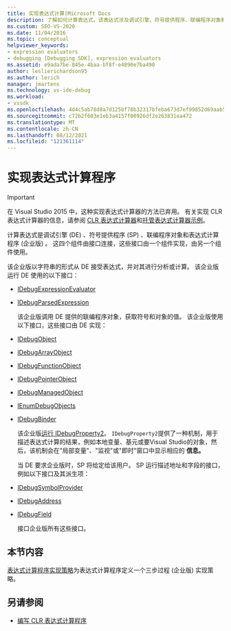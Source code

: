 ```yaml
---
title: 实现表达式计算|Microsoft Docs
description: 了解如何计算表达式，该表达式涉及调试引擎、符号提供程序、联编程序对象和表达式计算程序。
ms.custom: SEO-VS-2020
ms.date: 11/04/2016
ms.topic: conceptual
helpviewer_keywords:
- expression evaluators
- debugging [Debugging SDK], expression evaluators
ms.assetid: e9ada7be-845e-4baa-bf8f-e4890e7ba490
author: leslierichardson95
ms.author: lerich
manager: jmartens
ms.technology: vs-ide-debug
ms.workload:
- vssdk
ms.openlocfilehash: 4d4c5ab78d8a7d125bf78b32317bfeba673d7ef99852d69aab5e99bd6a59ee96
ms.sourcegitcommit: c72b2f603e1eb3a4157f00926df2e263831ea472
ms.translationtype: MT
ms.contentlocale: zh-CN
ms.lasthandoff: 08/12/2021
ms.locfileid: "121361114"
---
```

# <a name="implement-an-expression-evaluator"></a>实现表达式计算程序
> [!IMPORTANT]
> 在 Visual Studio 2015 中，这种实现表达式计算器的方法已弃用。 有关实现 CLR 表达式计算器的信息，请参阅 [CLR 表达式计算器](https://github.com/Microsoft/ConcordExtensibilitySamples/wiki/CLR-Expression-Evaluators)和[托管表达式计算器示例](https://github.com/Microsoft/ConcordExtensibilitySamples/wiki/Managed-Expression-Evaluator-Sample)。

 计算表达式是调试引擎 (DE) 、符号提供程序 (SP) 、联编程序对象和表达式计算程序 (企业版) 。 这四个组件由接口连接，这些接口由一个组件实现，由另一个组件使用。

 该企业版以字符串的形式从 DE 接受表达式，并对其进行分析或计算。 该企业版运行 DE 使用的以下接口：

- [IDebugExpressionEvaluator](../../extensibility/debugger/reference/idebugexpressionevaluator.md)

- [IDebugParsedExpression](../../extensibility/debugger/reference/idebugparsedexpression.md)

  该企业版调用 DE 提供的联编程序对象，获取符号和对象的值。 该企业版使用以下接口，这些接口由 DE 实现：

- [IDebugObject](../../extensibility/debugger/reference/idebugobject.md)

- [IDebugArrayObject](../../extensibility/debugger/reference/idebugarrayobject.md)

- [IDebugFunctionObject](../../extensibility/debugger/reference/idebugfunctionobject.md)

- [IDebugPointerObject](../../extensibility/debugger/reference/idebugpointerobject.md)

- [IDebugManagedObject](../../extensibility/debugger/reference/idebugmanagedobject.md)

- [IEnumDebugObjects](../../extensibility/debugger/reference/ienumdebugobjects.md)

- [IDebugBinder](../../extensibility/debugger/reference/idebugbinder.md)

  该企业版[运行 IDebugProperty2](../../extensibility/debugger/reference/idebugproperty2.md)。 `IDebugProperty2`提供了一种机制，用于描述表达式计算的结果，例如本地变量、基元或要Visual Studio的对象，然后，该机制会在"局部变量"、"监视"或"即时"窗口中显示相应的 **信息。**

  当 DE 要求企业版时，SP 将给定给该用户。 SP 运行描述地址和字段的接口，例如以下接口及其派生项：

- [IDebugSymbolProvider](../../extensibility/debugger/reference/idebugsymbolprovider.md)

- [IDebugAddress](../../extensibility/debugger/reference/idebugaddress.md)

- [IDebugField](../../extensibility/debugger/reference/idebugfield.md)

  接口企业版所有这些接口。

## <a name="in-this-section"></a>本节内容
 [表达式计算程序实现策略](../../extensibility/debugger/expression-evaluator-implementation-strategy.md)为表达式计算程序定义一个三步过程 (企业版) 实现策略。

## <a name="see-also"></a>另请参阅
- [编写 CLR 表达式计算程序](../../extensibility/debugger/writing-a-common-language-runtime-expression-evaluator.md)
